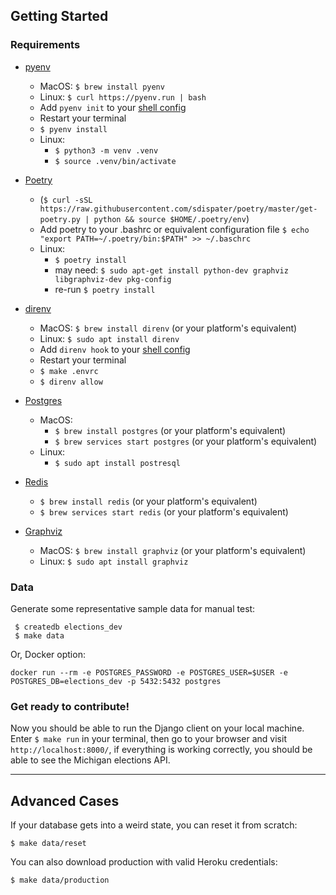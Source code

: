 ## Getting Started

### Requirements

- [pyenv](https://github.com/pyenv/pyenv)

  - MacOS: `$ brew install pyenv`
  - Linux: `$ curl https://pyenv.run | bash`
  - Add `pyenv init` to your [shell config](https://github.com/pyenv/pyenv#installation)
  - Restart your terminal
  - `$ pyenv install`
  - Linux: 
    - `$ python3 -m venv .venv`
    - `$ source .venv/bin/activate`

- [Poetry](https://poetry.eustace.io/docs/)

  - (`$ curl -sSL https://raw.githubusercontent.com/sdispater/poetry/master/get-poetry.py | python && source $HOME/.poetry/env`)
  - Add poetry to your .bashrc or equivalent configuration file `$ echo "export PATH=~/.poetry/bin:$PATH" >> ~/.baschrc`
  - Linux:
    - `$ poetry install`
    - may need: `$ sudo apt-get install python-dev graphviz libgraphviz-dev pkg-config`
    - re-run `$ poetry install`

- [direnv](https://direnv.net/)

  - MacOS: `$ brew install direnv` (or your platform's equivalent)
  - Linux: `$ sudo apt install direnv`
  - Add `direnv hook` to your [shell config](https://direnv.net/)
  - Restart your terminal
  - `$ make .envrc`
  - `$ direnv allow`

- [Postgres](https://www.postgresql.org/)

  - MacOS:
    - `$ brew install postgres` (or your platform's equivalent)
    - `$ brew services start postgres` (or your platform's equivalent)
  - Linux:
    - `$ sudo apt install postresql`

- [Redis](https://redis.io/)

  - `$ brew install redis` (or your platform's equivalent)
  - `$ brew services start redis` (or your platform's equivalent)

- [Graphviz](https://www.graphviz.org/)

  - MacOS: `$ brew install graphviz` (or your platform's equivalent)
  - Linux: `$ sudo apt install graphviz`

### Data

Generate some representative sample data for manual test:

```
 $ createdb elections_dev
 $ make data
```

Or, Docker option:
```
docker run --rm -e POSTGRES_PASSWORD -e POSTGRES_USER=$USER -e POSTGRES_DB=elections_dev -p 5432:5432 postgres
```

### Get ready to contribute!

Now you should be able to run the Django client on your local machine. Enter `$ make run` in your terminal, then go to your browser and visit `http://localhost:8000/`,
if everything is working correctly, you should be able to see the Michigan elections API.

---

## Advanced Cases

If your database gets into a weird state, you can reset it from scratch:

```
$ make data/reset
```

You can also download production with valid Heroku credentials:

```
$ make data/production
```

